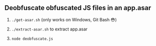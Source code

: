 ## Deobfuscate obfuscated JS files in an app.asar

1. `./get-asar.sh` (only works on Windows, Git Bash 😳)

2. `./extract-asar.sh` to extract app.asar

3. `node deobfuscate.js`
